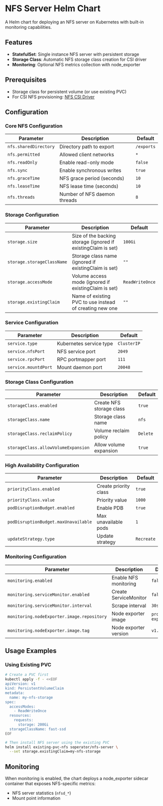 # NFS Server Helm Chart

A Helm chart for deploying an NFS server on Kubernetes with built-in monitoring capabilities.

## Features

- **StatefulSet**: Single instance NFS server with persistent storage
- **Storage Class**: Automatic NFS storage class creation for CSI driver
- **Monitoring**: Optional NFS metrics collection with node_exporter

## Prerequisites

- Storage class for persistent volume (or use existing PVC)
- For CSI NFS provisioning: [NFS CSI Driver](https://github.com/kubernetes-csi/csi-driver-nfs)

## Configuration

### Core NFS Configuration

| Parameter | Description | Default |
|-----------|-------------|---------|
| `nfs.sharedDirectory` | Directory path to export | `/exports` |
| `nfs.permitted` | Allowed client networks | `*` |
| `nfs.readOnly` | Enable read-only mode | `false` |
| `nfs.sync` | Enable synchronous writes | `true` |
| `nfs.graceTime` | NFS grace period (seconds) | `10` |
| `nfs.leaseTime` | NFS lease time (seconds) | `10` |
| `nfs.threads` | Number of NFS daemon threads | `8` |

### Storage Configuration

| Parameter | Description | Default |
|-----------|-------------|---------|
| `storage.size` | Size of the backing storage (ignored if existingClaim is set) | `100Gi` |
| `storage.storageClassName` | Storage class name (ignored if existingClaim is set) | `""` |
| `storage.accessMode` | Volume access mode (ignored if existingClaim is set) | `ReadWriteOnce` |
| `storage.existingClaim` | Name of existing PVC to use instead of creating new one | `""` |

### Service Configuration

| Parameter | Description | Default |
|-----------|-------------|---------|
| `service.type` | Kubernetes service type | `ClusterIP` |
| `service.nfsPort` | NFS service port | `2049` |
| `service.rpcPort` | RPC portmapper port | `111` |
| `service.mountdPort` | Mount daemon port | `20048` |

### Storage Class Configuration

| Parameter | Description | Default |
|-----------|-------------|---------|
| `storageClass.enabled` | Create NFS storage class | `true` |
| `storageClass.name` | Storage class name | `nfs` |
| `storageClass.reclaimPolicy` | Volume reclaim policy | `Delete` |
| `storageClass.allowVolumeExpansion` | Allow volume expansion | `true` |

### High Availability Configuration

| Parameter | Description | Default |
|-----------|-------------|---------|
| `priorityClass.enabled` | Create priority class | `true` |
| `priorityClass.value` | Priority value | `1000` |
| `podDisruptionBudget.enabled` | Enable PDB | `true` |
| `podDisruptionBudget.maxUnavailable` | Max unavailable pods | `1` |
| `updateStrategy.type` | Update strategy | `Recreate` |

### Monitoring Configuration

| Parameter | Description | Default |
|-----------|-------------|---------|
| `monitoring.enabled` | Enable NFS monitoring | `false` |
| `monitoring.serviceMonitor.enabled` | Create ServiceMonitor | `false` |
| `monitoring.serviceMonitor.interval` | Scrape interval | `30s` |
| `monitoring.nodeExporter.image.repository` | Node exporter image | `prom/node-exporter` |
| `monitoring.nodeExporter.image.tag` | Node exporter version | `v1.6.1` |

## Usage Examples

### Using Existing PVC
```bash
# Create a PVC first
kubectl apply -f - <<EOF
apiVersion: v1
kind: PersistentVolumeClaim
metadata:
  name: my-nfs-storage
spec:
  accessModes:
    - ReadWriteOnce
  resources:
    requests:
      storage: 200Gi
  storageClassName: fast-ssd
EOF

# Then install NFS server using the existing PVC
helm install existing-pvc-nfs soperator/nfs-server \
  --set storage.existingClaim=my-nfs-storage
```

## Monitoring

When monitoring is enabled, the chart deploys a node_exporter sidecar container that exposes NFS-specific metrics:

- NFS server statistics (`nfsd_*`)
- Mount point information
